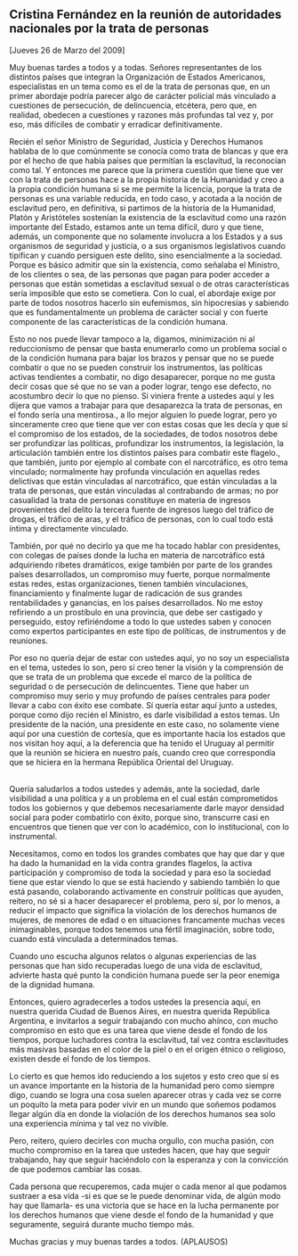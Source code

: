 Cristina Fernández en la reunión de autoridades nacionales por la trata de personas
-----------------------------------------------------------------------------------

[Jueves 26 de Marzo del 2009]

Muy buenas tardes a todos y a todas. Señores representantes de los
distintos países que integran la Organización de Estados Americanos,
especialistas en un tema como es el de la trata de personas que, en un
primer abordaje podría parecer algo de carácter policial más vinculado a
cuestiones de persecución, de delincuencia, etcétera, pero que, en
realidad, obedecen a cuestiones y razones más profundas tal vez y, por
eso, más difíciles de combatir y erradicar definitivamente.

Recién el señor Ministro de Seguridad, Justicia y Derechos Humanos
hablaba de lo que comúnmente se conocía como trata de blancas y que era
por el hecho de que había países que permitían la esclavitud, la
reconocían como tal. Y entonces me parece que la primera cuestión que
tiene que ver con la trata de personas hace a la propia historia de la
Humanidad y creo a la propia condición humana si se me permite la
licencia, porque la trata de personas es una variable reducida, en todo
caso, y acotada a la noción de esclavitud pero, en definitiva, si
partimos de la historia de la Humanidad, Platón y Aristóteles sostenían
la existencia de la esclavitud como una razón importante del Estado,
estamos ante un tema difícil, duro y que tiene, además, un componente
que no solamente involucra a los Estados y a sus organismos de seguridad
y justicia, o a sus organismos legislativos cuando tipifican y cuando
persiguen este delito, sino esencialmente a la sociedad. Porque es
básico admitir que sin la existencia, como señalaba el Ministro, de los
clientes o sea, de las personas que pagan para poder acceder a personas
que están sometidas a esclavitud sexual o de otras características sería
imposible que esto se cometiera. Con lo cual, el abordaje exige por
parte de todos nosotros hacerlo sin eufemismos, sin hipocresías y
sabiendo que es fundamentalmente un problema de carácter social y con
fuerte componente de las características de la condición humana.

Esto no nos puede llevar tampoco a la, digamos, minimización ni al
reduccionismo de pensar que basta enumerarlo como un problema social o
de la condición humana para bajar los brazos y pensar que no se puede
combatir o que no se pueden construir los instrumentos, las políticas
activas tendientes a combatir, no digo desaparecer, porque no me gusta
decir cosas que sé que no se van a poder lograr, tengo ese defecto, no
acostumbro decir lo que no pienso. Si viniera frente a ustedes aquí y
les dijera que vamos a trabajar para que desaparezca la trata de
personas, en el fondo sería una mentirosa., a llo mejor alguien lo puede
lograr, pero yo sinceramente creo que tiene que ver con estas cosas que
les decía y que sí el compromiso de los estados, de la sociedades, de
todos nosotros debe ser profundizar las políticas, profundizar los
instrumentos, la legislación, la articulación también entre los
distintos países para combatir este flagelo., que también, junto por
ejemplo al combate con el narcotráfico, es otro tema vinculado;
normalmente hay profunda vinculación en aquellas redes delictivas que
están vinculadas al narcotráfico, que están vinculadas a la trata de
personas, que están vinculadas al contrabando de armas; no por
casualidad la trata de personas constituye en materia de ingresos
provenientes del delito la tercera fuente de ingresos luego del tráfico
de drogas, el tráfico de aras, y el tráfico de personas, con lo cual
todo está íntima y directamente vinculado.

También, por qué no decirlo ya que me ha tocado hablar con presidentes,
con colegas de países donde la lucha en materia de narcotráfico está
adquiriendo ribetes dramáticos, exige también por parte de los grandes
países desarrollados, un compromiso muy fuerte, porque normalmente estas
redes, estas organizaciones, tienen también vinculaciones,
financiamiento y finalmente lugar de radicación de sus grandes
rentabilidades y ganancias, en los países desarrollados. No me estoy
refiriendo a un prostíbulo en una provincia, que debe ser castigado y
perseguido, estoy refiriéndome a todo lo que ustedes saben y conocen
como expertos participantes en este tipo de políticas, de instrumentos y
de reuniones.

Por eso no quería dejar de estar con ustedes aquí, yo no soy un
especialista en el tema, ustedes lo son, pero sí creo tener la visión y
la comprensión de que se trata de un problema que excede el marco de la
política de seguridad o de persecución de delincuentes. Tiene que haber
un compromiso muy serio y muy profundo de países centrales para poder
llevar a cabo con éxito ese combate. Sí quería estar aquí junto a
ustedes, porque como dijo recién el Ministro, es darle visibilidad a
estos temas. Un presidente de la nación, una presidente en este caso, no
solamente viene aquí por una cuestión de cortesía, que es importante
hacia los estados que nos visitan hoy aquí, a la deferencia que ha
tenido el Uruguay al permitir que la reunión se hiciera en nuestro país,
cuando creo que correspondía que se hiciera en la hermana República
Oriental del Uruguay.

\
 Quería saludarlos a todos ustedes y además, ante la sociedad, darle
visibilidad a una política y a un problema en el cual están
comprometidos todos los gobiernos y que debemos necesariamente darle
mayor densidad social para poder combatirlo con éxito, porque sino,
transcurre casi en encuentros que tienen que ver con lo académico, con
lo institucional, con lo instrumental.

Necesitamos, como en todos los grandes combates que hay que dar y que ha
dado la humanidad en la vida contra grandes flagelos, la activa
participación y compromiso de toda la sociedad y para eso la sociedad
tiene que estar viendo lo que se está haciendo y sabiendo también lo que
está pasando, colaborando activamente en construir políticas que ayuden,
reitero, no sé si a hacer desaparecer el problema, pero sí, por lo
menos, a reducir el impacto que significa la violación de los derechos
humanos de mujeres, de menores de edad o en situaciones francamente
muchas veces inimaginables, porque todos tenemos una fértil imaginación,
sobre todo, cuando está vinculada a determinados temas.

Cuando uno escucha algunos relatos o algunas experiencias de las
personas que han sido recuperadas luego de una vida de esclavitud,
advierte hasta qué punto la condición humana puede ser la peor enemiga
de la dignidad humana.

Entonces, quiero agradecerles a todos ustedes la presencia aquí, en
nuestra querida Ciudad de Buenos Aires, en nuestra querida República
Argentina, e invitarlos a seguir trabajando con mucho ahínco, con mucho
compromiso en esto que es una tarea que viene desde el fondo de los
tiempos, porque luchadores contra la esclavitud, tal vez contra
esclavitudes más masivas basadas en el color de la piel o en el origen
étnico o religioso, existen desde el fondo de los tiempos.

Lo cierto es que hemos ido reduciendo a los sujetos y esto creo que sí
es un avance importante en la historia de la humanidad pero como siempre
digo, cuando se logra una cosa suelen aparecer otras y cada vez se corre
un poquito la meta para poder vivir en un mundo que soñemos podamos
llegar algún día en donde la violación de los derechos humanos sea solo
una experiencia mínima y tal vez no vivible.

Pero, reitero, quiero decirles con mucha orgullo, con mucha pasión, con
mucho compromiso en la tarea que ustedes hacen, que hay que seguir
trabajando, hay que seguir haciéndolo con la esperanza y con la
convicción de que podemos cambiar las cosas.

Cada persona que recuperemos, cada mujer o cada menor al que podamos
sustraer a esa vida -si es que se le puede denominar vida, de algún modo
hay que llamarla- es una victoria que se hace en la lucha permanente por
los derechos humanos que viene desde el fondo de la humanidad y que
seguramente, seguirá durante mucho tiempo más.

Muchas gracias y muy buenas tardes a todos. (APLAUSOS)

 

 

 

 
